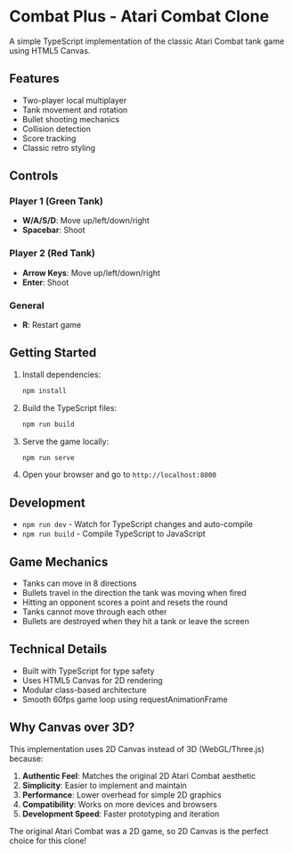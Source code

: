 # Combat Plus - Atari Combat Clone

A simple TypeScript implementation of the classic Atari Combat tank game using HTML5 Canvas.

## Features

- Two-player local multiplayer
- Tank movement and rotation
- Bullet shooting mechanics
- Collision detection
- Score tracking
- Classic retro styling

## Controls

### Player 1 (Green Tank)
- **W/A/S/D**: Move up/left/down/right
- **Spacebar**: Shoot

### Player 2 (Red Tank)
- **Arrow Keys**: Move up/left/down/right
- **Enter**: Shoot

### General
- **R**: Restart game

## Getting Started

1. Install dependencies:
   ```bash
   npm install
   ```

2. Build the TypeScript files:
   ```bash
   npm run build
   ```

3. Serve the game locally:
   ```bash
   npm run serve
   ```

4. Open your browser and go to `http://localhost:8000`

## Development

- `npm run dev` - Watch for TypeScript changes and auto-compile
- `npm run build` - Compile TypeScript to JavaScript

## Game Mechanics

- Tanks can move in 8 directions
- Bullets travel in the direction the tank was moving when fired
- Hitting an opponent scores a point and resets the round
- Tanks cannot move through each other
- Bullets are destroyed when they hit a tank or leave the screen

## Technical Details

- Built with TypeScript for type safety
- Uses HTML5 Canvas for 2D rendering
- Modular class-based architecture
- Smooth 60fps game loop using requestAnimationFrame

## Why Canvas over 3D?

This implementation uses 2D Canvas instead of 3D (WebGL/Three.js) because:

1. **Authentic Feel**: Matches the original 2D Atari Combat aesthetic
2. **Simplicity**: Easier to implement and maintain
3. **Performance**: Lower overhead for simple 2D graphics
4. **Compatibility**: Works on more devices and browsers
5. **Development Speed**: Faster prototyping and iteration

The original Atari Combat was a 2D game, so 2D Canvas is the perfect choice for this clone!

